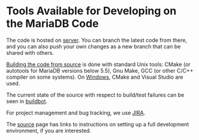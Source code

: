 
# Tools Available for Developing on the MariaDB Code

The code is hosted on [server](https://github.com/MariaDB/server). You can
branch the latest code from there, and you can also push your own changes as a
new branch that can be shared with others.


[Building the code from source](../../../server-management/getting-installing-and-upgrading-mariadb/compiling-mariadb-from-source/README.md) is done with standard Unix tools: CMake (or autotools for MariaDB versions below 5.5), Gnu Make, GCC (or other C/C++ compiler on some systems). On
[Windows](../../../server-management/getting-installing-and-upgrading-mariadb/compiling-mariadb-from-source/Building_MariaDB_on_Windows.md), CMake and Visual Studio are used.


The current state of the source with respect to build/test failures can be seen
in [buildbot](https://app.gitbook.com/s/WCInJQ9cmGjq1lsTG91E/learning-and-training/training-and-tutorials/advanced-mariadb-articles/development-articles/tools/buildbot/).


For project management and bug tracking, we use [JIRA](https://app.gitbook.com/s/WCInJQ9cmGjq1lsTG91E/learning-and-training/training-and-tutorials/advanced-mariadb-articles/development-articles/tools/jira).


The [source](../../../server-management/getting-installing-and-upgrading-mariadb/compiling-mariadb-from-source/README.md) page has links to instructions on setting up a full development environment, if you are interested.


